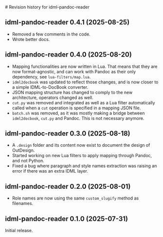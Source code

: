 # Revision history for idml-pandoc-reader

## idml-pandoc-reader 0.4.1 (2025-08-25)

* Removed a few comments in the code.
* Wrote better docs.

## idml-pandoc-reader 0.4.0 (2025-08-20)

* Mapping functionalities are now written in Lua. That means that they are now format-agnostic, and can work with Pandoc as their only dependency, see `lua-filters/map.lua`.
* `idml2docbook` was updated to reflect those changes, and is now closer to a simple IDML-to-DocBook converter.
* JSON mapping structure has changed to comply to the new architecture, operators changed as well.
* `cut.py` was removed and integrated as well as a Lua filter automatically called when a `cut` operation is specified in a mapping JSON file.
* `batch.sh` was removed, as it was mostly making a bridge between `idml2docbook`, `cut.py` and Pandoc. This is not necessary anymore.

## idml-pandoc-reader 0.3.0 (2025-08-18)

* A `.design` folder and its content now exist to document the design of OutDesign.
* Started working on new Lua filters to apply mapping through Pandoc, and not Python.
* Fixed a bug where paragraph and style names extraction was raising an error if there was an extra IDML layer.

## idml-pandoc-reader 0.2.0 (2025-08-01)

* Role names are now using the same `custom_slugify` method as filenames.

## idml-pandoc-reader 0.1.0 (2025-07-31)

Initial release.